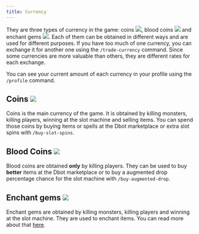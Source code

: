 ```yaml
---
title: Currency
---
```


They are three types of currency in the game: coins <img src='https://d2lqwktucnc67y.cloudfront.net/icons/Coins.png'>,
blood coins <img src='https://d2lqwktucnc67y.cloudfront.net/icons/BloodCoins.png'>
and enchant gems <img src='https://d2lqwktucnc67y.cloudfront.net/icons/EnchantGems.png'>.
Each of them can be obtained in different ways and are used for different purposes. If you have too much of one currency, you can exchange it for another one using the `/trade-currency` command. Since some currencies are more valuable than others, they are different rates for each exchange.

You can see your current amount of each currency in your profile using the `/profile` command.

## Coins <img src='https://d2lqwktucnc67y.cloudfront.net/icons/Coins.png'>

Coins is the main currency of the game. It is obtained by killing monsters, killing players, winning at the slot machine and selling items. You can spend those coins by buying items or spells at the Dbot marketplace or extra slot spins with `/buy-slot-spins`.

## Blood Coins <img src='https://d2lqwktucnc67y.cloudfront.net/icons/BloodCoins.png'>

Blood coins are obtained **only** by killing players. They can be used to buy **better** items at the Dbot marketplace or to buy a augmented drop percentage chance for the slot machine with `/buy-augmented-drop`.

## Enchant gems <img src='https://d2lqwktucnc67y.cloudfront.net/icons/EnchantGems.png'>

Enchant gems are obtained by killing monsters, killing players and winning at the slot machine. They are used to enchant items. You can read more about that [here](/en/docs/features/enchantments).
